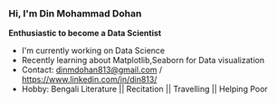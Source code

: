 ### Hi, I'm Din Mohammad Dohan


**Enthusiastic to become a Data Scientist**

- I'm currently working on Data Science
- Recently learning about Matplotlib,Seaborn for Data visualization
- Contact: dinmdohan813@gmail.com / https://www.linkedin.com/in/din813/
- Hobby: Bengali Literature || Recitation || Travelling || Helping Poor
